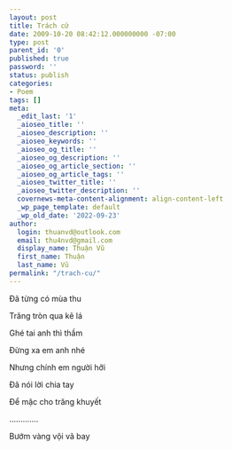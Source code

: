 ```yaml
---
layout: post
title: Trách cứ
date: 2009-10-20 08:42:12.000000000 -07:00
type: post
parent_id: '0'
published: true
password: ''
status: publish
categories:
- Poem
tags: []
meta:
  _edit_last: '1'
  _aioseo_title: ''
  _aioseo_description: ''
  _aioseo_keywords: ''
  _aioseo_og_title: ''
  _aioseo_og_description: ''
  _aioseo_og_article_section: ''
  _aioseo_og_article_tags: ''
  _aioseo_twitter_title: ''
  _aioseo_twitter_description: ''
  covernews-meta-content-alignment: align-content-left
  _wp_page_template: default
  _wp_old_date: '2022-09-23'
author:
  login: thuanvd@outlook.com
  email: thu4nvd@gmail.com
  display_name: Thuận Vũ
  first_name: Thuận
  last_name: Vũ
permalink: "/trach-cu/"
---
```

<p><!-- wp:paragraph --></p>
<p>Đã từng có mùa thu&nbsp;</p>
<p><!-- /wp:paragraph --></p>
<p><!-- wp:paragraph --></p>
<p>Trăng tròn qua kẽ lá&nbsp;</p>
<p><!-- /wp:paragraph --></p>
<p><!-- wp:paragraph --></p>
<p>Ghé tai anh thì thầm</p>
<p><!-- /wp:paragraph --></p>
<p><!-- wp:paragraph --></p>
<p>Đừng xa em anh nhé&nbsp;</p>
<p><!-- /wp:paragraph --></p>
<p><!-- wp:paragraph --></p>
<p>Nhưng chính em người hỡi</p>
<p><!-- /wp:paragraph --></p>
<p><!-- wp:paragraph --></p>
<p>Đã nói lời chia tay</p>
<p><!-- /wp:paragraph --></p>
<p><!-- wp:paragraph --></p>
<p>Để mặc cho trăng khuyết</p>
<p><!-- /wp:paragraph --></p>
<p><!-- wp:paragraph --></p>
<p>.............</p>
<p><!-- /wp:paragraph --></p>
<p><!-- wp:paragraph --></p>
<p>Bướm vàng vội vã bay</p>
<p><!-- /wp:paragraph --></p>
